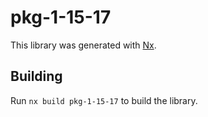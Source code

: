 # pkg-1-15-17

This library was generated with [Nx](https://nx.dev).

## Building

Run `nx build pkg-1-15-17` to build the library.
